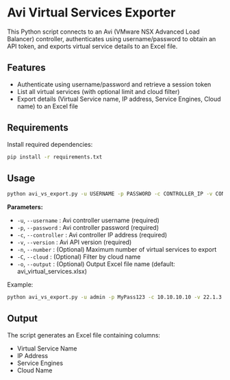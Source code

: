 # Avi Virtual Services Exporter

This Python script connects to an Avi (VMware NSX Advanced Load Balancer) controller,
authenticates using username/password to obtain an API token, and exports virtual
service details to an Excel file.

## Features
- Authenticate using username/password and retrieve a session token
- List all virtual services (with optional limit and cloud filter)
- Export details (Virtual Service name, IP address, Service Engines, Cloud name) to an Excel file

## Requirements
Install required dependencies:
```bash
pip install -r requirements.txt
```

## Usage
```bash
python avi_vs_export.py -u USERNAME -p PASSWORD -c CONTROLLER_IP -v CONTROLLER_VERSION [-n LIMIT] [-C CLOUD_NAME] [-o OUTPUT_FILE]
```

**Parameters:**
- `-u`, `--username` : Avi controller username (required)
- `-p`, `--password` : Avi controller password (required)
- `-c`, `--controller` : Avi controller IP address (required)
- `-v`, `--version` : Avi API version (required)
- `-n`, `--number` : (Optional) Maximum number of virtual services to export
- `-C`, `--cloud` : (Optional) Filter by cloud name
- `-o`, `--output` : (Optional) Output Excel file name (default: avi_virtual_services.xlsx)

Example:
```bash
python avi_vs_export.py -u admin -p MyPass123 -c 10.10.10.10 -v 22.1.3 -n 50 -C Default-Cloud
```

## Output
The script generates an Excel file containing columns:
- Virtual Service Name
- IP Address
- Service Engines
- Cloud Name
